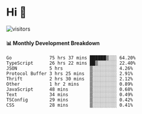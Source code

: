# Hi 👋
 
![visitors](https://visitor-badge.glitch.me/badge?page_id=sorcererxw.sorcererx)

#### 📊 Monthly Development Breakdown

<!--START_SECTION:waka-->
```text
Go              75 hrs 37 mins ██████▒░░░ 64.20%
TypeScript      26 hrs 22 mins ██▒░░░░░░░ 22.40%
JSON            5 hrs          ▒░░░░░░░░░ 4.26%
Protocol Buffer 3 hrs 25 mins  ▒░░░░░░░░░ 2.91%
Thrift          2 hrs 30 mins  ▒░░░░░░░░░ 2.12%
Other           1 hr 2 mins    ▒░░░░░░░░░ 0.89%
JavaScript      48 mins        ▒░░░░░░░░░ 0.68%
Text            34 mins        ▒░░░░░░░░░ 0.49%
TSConfig        29 mins        ▒░░░░░░░░░ 0.42%
CSS             28 mins        ▒░░░░░░░░░ 0.41%
```
<!--END_SECTION:waka-->
